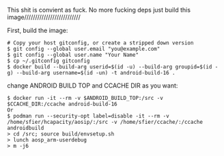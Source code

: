 This shit is convient as fuck. No more fucking deps just build this image//////////////////////////

First, build the image:
```
# Copy your host gitconfig, or create a stripped down version
$ git config --global user.email "you@example.com"
$ git config --global user.name "Your Name"
$ cp ~/.gitconfig gitconfig
$ docker build --build-arg userid=$(id -u) --build-arg groupid=$(id -g) --build-arg username=$(id -un) -t android-build-16 .
```

change ANDROID BUILD TOP and CCACHE DIR as you want:
```
$ docker run -it --rm -v $ANDROID_BUILD_TOP:/src -v $CCACHE_DIR:/ccache android-build-16
Or
$ podman run --security-opt label=disable -it --rm -v /home/sfier/hcapacity/aosip/:/src -v /home/sfier/ccache/:/ccache androidbuild
> cd /src; source build/envsetup.sh
> lunch aosp_arm-userdebug
> m -j6
```
